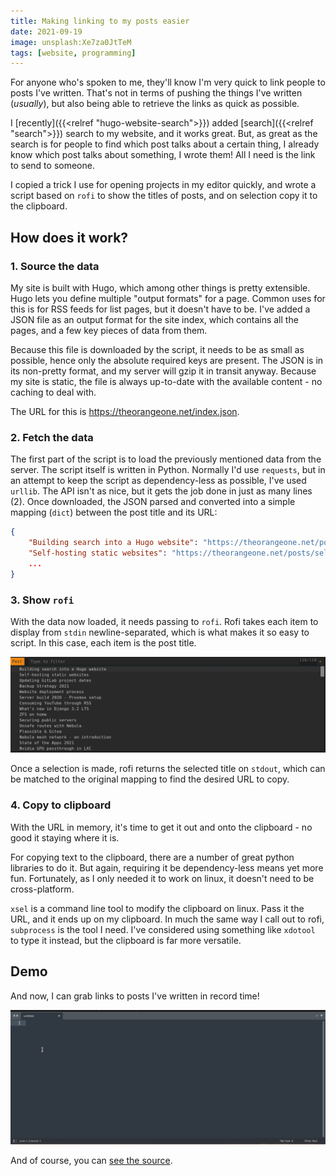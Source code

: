 ```yaml
---
title: Making linking to my posts easier
date: 2021-09-19
image: unsplash:Xe7za0JtTeM
tags: [website, programming]
---
```


For anyone who's spoken to me, they'll know I'm very quick to link people to posts I've written. That's not in terms of pushing the things I've written (_usually_), but also being able to retrieve the links as quick as possible.

I [recently]({{<relref "hugo-website-search">}}) added [search]({{<relref "search">}}) search to my website, and it works great. But, as great as the search is for people to find which post talks about a certain thing, I already know which post talks about something, I wrote them! All I need is the link to send to someone.

I copied a trick I use for opening projects in my editor quickly, and wrote a script based on `rofi` to show the titles of posts, and on selection copy it to the clipboard.

## How does it work?

### 1. Source the data

My site is built with Hugo, which among other things is pretty extensible. Hugo lets you define multiple "output formats" for a page. Common uses for this is for RSS feeds for list pages, but it doesn't have to be. I've added a JSON file as an output format for the site index, which contains all the pages, and a few key pieces of data from them.

Because this file is downloaded by the script, it needs to be as small as possible, hence only the absolute required keys are present. The JSON is in its non-pretty format, and my server will gzip it in transit anyway. Because my site is static, the file is always up-to-date with the available content - no caching to deal with.

The URL for this is https://theorangeone.net/index.json.

### 2. Fetch the data

The first part of the script is to load the previously mentioned data from the server. The script itself is written in Python. Normally I'd use `requests`, but in an attempt to keep the script as dependency-less as possible, I've used `urllib`. The API isn't as nice, but it gets the job done in just as many lines (2). Once downloaded, the JSON parsed and converted into a simple mapping (`dict`) between the post title and its URL:

```json
{
    "Building search into a Hugo website": "https://theorangeone.net/posts/hugo-website-search/",
    "Self-hosting static websites": "https://theorangeone.net/posts/self-hosting-static-websites/"
    ...
}
```

### 3. Show `rofi`

With the data now loaded, it needs passing to `rofi`. Rofi takes each item to display from `stdin` newline-separated, which is what makes it so easy to script. In this case, each item is the post title.

![Rofi UI](rofi.png)

Once a selection is made, rofi returns the selected title on `stdout`, which can be matched to the original mapping to find the desired URL to copy.

### 4. Copy to clipboard

With the URL in memory, it's time to get it out and onto the clipboard - no good it staying where it is.

For copying text to the clipboard, there are a number of great python libraries to do it. But again, requiring it be dependency-less means yet more fun. Fortunately, as I only needed it to work on linux, it doesn't need to be cross-platform.

`xsel` is a command line tool to modify the clipboard on linux. Pass it the URL, and it ends up on my clipboard. In much the same way I call out to rofi, `subprocess` is the tool I need. I've considered using something like `xdotool` to type it instead, but the clipboard is far more versatile.

## Demo

And now, I can grab links to posts I've written in record time!

![In action](./rofi-demo.gif)

And of course, you can [see the source](https://github.com/RealOrangeOne/dotfiles/blob/master/files/bin/website-link).
